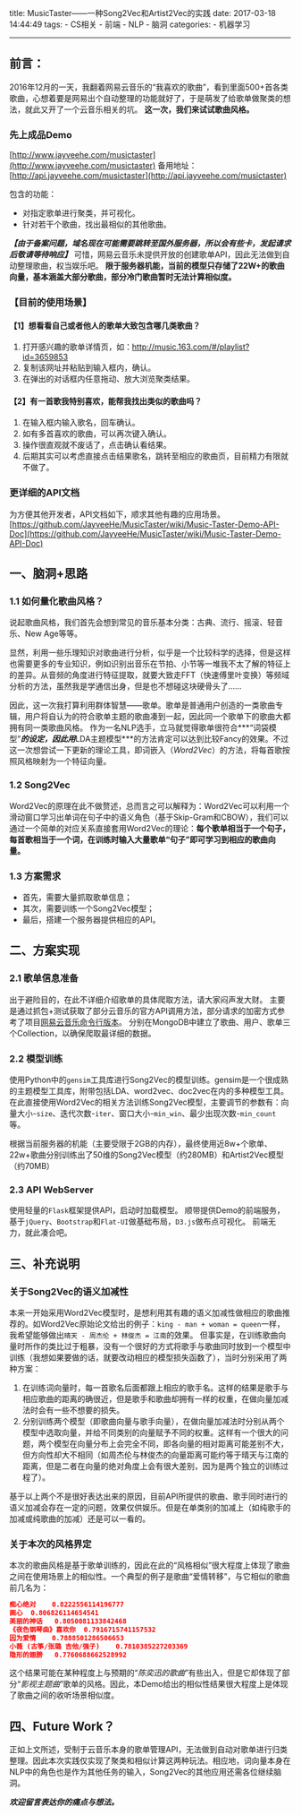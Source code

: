 title: MusicTaster——一种Song2Vec和Artist2Vec的实践
date: 2017-03-18 14:44:49
tags:
    - CS相关
    - 前端
    - NLP
    - 脑洞
categories:
    - 机器学习

    
---

## 前言：
2016年12月的一天，我翻着网易云音乐的“我喜欢的歌曲”，看到里面500+首各类歌曲，心想着要是网易出个自动整理的功能就好了，于是萌发了给歌单做聚类的想法，就此又开了一个云音乐相关的坑。
**这一次，我们来试试歌曲风格。**
<!--more-->

### 先上成品Demo
[http://www.jayveehe.com/musictaster](http://www.jayveehe.com/musictaster)
备用地址：[http://api.jayveehe.com/musictaster](http://api.jayveehe.com/musictaster)

包含的功能：  

- 对指定歌单进行聚类，并可视化。
- 针对若干个歌曲，找出最相似的其他歌曲。

***【由于备案问题，域名现在可能需要跳转至国外服务器，所以会有些卡，发起请求后敬请等待响应】***
可惜，网易云音乐未提供开放的创建歌单API，因此无法做到自动整理歌曲，权当娱乐吧。
**限于服务器机能，当前的模型只存储了22W+的歌曲向量，基本涵盖大部分歌曲，部分冷门歌曲暂时无法计算相似度。**


### 【目前的使用场景】
#### 【1】想看看自己或者他人的歌单大致包含哪几类歌曲？
1. 打开感兴趣的歌单详情页，如：http://music.163.com/#/playlist?id=3659853
2. 复制该网址并粘贴到输入框内，确认。
3. 在弹出的对话框内任意拖动、放大浏览聚类结果。

#### 【2】有一首歌我特别喜欢，能帮我找出类似的歌曲吗？
1. 在输入框内输入歌名，回车确认。
2. 如有多首喜欢的歌曲，可以再次键入确认。
3. 操作很直观就不废话了，点击确认看结果。
4. 后期其实可以考虑直接点击结果歌名，跳转至相应的歌曲页，目前精力有限就不做了。

### 更详细的API文档
为方便其他开发者，API文档如下，顺求其他有趣的应用场景。
[https://github.com/JayveeHe/MusicTaster/wiki/Music-Taster-Demo-API-Doc](https://github.com/JayveeHe/MusicTaster/wiki/Music-Taster-Demo-API-Doc)


## 一、脑洞+思路
### 1.1 如何量化歌曲风格？
说起歌曲风格，我们首先会想到常见的音乐基本分类：古典、流行、摇滚、轻音乐、New Age等等。

显然，利用一些乐理知识对歌曲进行分析，似乎是一个比较科学的选择，但是这样也需要更多的专业知识，例如识别出音乐在节拍、小节等一堆我不太了解的特征上的差异。从音频的角度进行特征提取，就要大致走FFT（快速傅里叶变换）等频域分析的方法，虽然我是学通信出身，但是也不想碰这块硬骨头了……

因此，这一次我打算利用群体智慧——歌单。歌单是普通用户创造的一类歌曲专辑，用户将自认为的符合歌单主题的歌曲凑到一起，因此同一个歌单下的歌曲大都拥有同一类歌曲风格。
作为一名NLP选手，立马就觉得歌单很符合***“词袋模型”***的设定，因此用***LDA主题模型***的方法肯定可以达到比较Fancy的效果。不过这一次想尝试一下更新的理论工具，即词嵌入（*Word2Vec*）的方法，将每首歌按照风格映射为一个特征向量。

### 1.2 Song2Vec
Word2Vec的原理在此不做赘述，总而言之可以解释为：Word2Vec可以利用一个滑动窗口学习出单词在句子中的语义角色（基于Skip-Gram和CBOW），我们可以通过一个简单的对应关系直接套用Word2Vec的理论：**每个歌单相当于一个句子，每首歌相当于一个词，在训练时输入大量歌单“句子”即可学习到相应的歌曲向量。**

### 1.3 方案需求
- 首先，需要大量抓取歌单信息；
- 其次，需要训练一个Song2Vec模型；
- 最后，搭建一个服务器提供相应的API。


## 二、方案实现
### 2.1 歌单信息准备
出于避险目的，在此不详细介绍歌单的具体爬取方法，请大家闷声发大财。
主要是通过抓包+测试获取了部分云音乐的官方API调用方法，部分请求的加密方式参考了项目[网易云音乐命令行版本](https://github.com/darknessomi/musicbox)。
分别在MongoDB中建立了歌曲、用户、歌单三个Collection，以确保爬取最详细的数据。

### 2.2 模型训练
使用Python中的`gensim`工具库进行Song2Vec的模型训练。gensim是一个很成熟的主题模型工具库，附带包括LDA、word2vec、doc2vec在内的多种模型工具。在此直接使用Word2Vec的相关方法训练Song2Vec模型，主要调节的参数有：向量大小-`size`、迭代次数-`iter`、窗口大小-`min_win`、最少出现次数-`min_count`等。

根据当前服务器的机能（主要受限于2GB的内存），最终使用近8w+个歌单、22w+歌曲分别训练出了50维的Song2Vec模型（约280MB）和Artist2Vec模型（约70MB）
### 2.3 API WebServer
使用轻量的`Flask`框架提供API，启动时加载模型。
顺带提供Demo的前端服务，基于`jQuery`、`Bootstrap`和`Flat-UI`做基础布局，`D3.js`做布点可视化。
前端无力，就此凑合吧。

## 三、补充说明
### 关于Song2Vec的语义加减性
本来一开始采用Word2Vec模型时，是想利用其有趣的语义加减性做相应的歌曲推荐的。如Word2Vec原始论文给出的例子：`king - man + woman = queen`一样，我希望能够做出`晴天 - 周杰伦 + 林俊杰 = 江南`的效果。
但事实是，在训练歌曲向量时所作的类比过于粗暴，没有一个很好的方式将歌手与歌曲同时放到一个模型中训练（我想如果要做的话，就要改动相应的模型损失函数了），当时分别采用了两种方案：

1. 在训练词向量时，每一首歌名后面都跟上相应的歌手名。这样的结果是歌手与相应歌曲的距离的确很近，但是歌手和歌曲却拥有一样的权重，在做向量加减法时会有一些不想要的损失。
2. 分别训练两个模型（即歌曲向量与歌手向量），在做向量加减法时分别从两个模型中选取向量，并给不同类别的向量赋予不同的权重。这样有一个很大的问题，两个模型在向量分布上会完全不同，即各向量的相对距离可能差别不大，但方向性却大不相同（如周杰伦与林俊杰的向量距离可能约等于晴天与江南的距离，但是二者在向量的绝对角度上会有很大差别，因为是两个独立的训练过程了）。

基于以上两个不是很好表达出来的原因，目前API所提供的歌曲、歌手同时进行的语义加减会存在一定的问题，效果仅供娱乐。但是在单类别的加减上（如纯歌手的加减或纯歌曲的加减）还是可以一看的。

### 关于本次的风格界定
本次的歌曲风格是基于歌单训练的，因此在此的“风格相似”很大程度上体现了歌曲之间在使用场景上的相似性。一个典型的例子是歌曲“爱情转移”，与它相似的歌曲前几名为：

```json
痴心绝对    0.8222556114196777
画心  0.806826114654541
美丽的神话	0.8050081133842468
《夜色钢琴曲》喜欢你	0.7916715741157532
因为爱情	0.7888501286506653
小薇 (古筝/张璐 吉他/强子)	0.7810385227203369
隐形的翅膀	0.7760688662528992
```
这个结果可能在某种程度上与预期的“*陈奕迅的歌曲*”有些出入，但是它却体现了部分“*影视主题曲*”歌单的风格。因此，本Demo给出的相似性结果很大程度上是体现了歌曲之间的收听场景相似度。

## 四、Future Work？
正如上文所述，受制于云音乐本身的歌单管理API，无法做到自动对歌单进行归类整理。因此本次实践仅实现了聚类和相似计算这两种玩法。相应地，词向量本身在NLP中的角色也是作为其他任务的输入，Song2Vec的其他应用还需各位继续脑洞。

***欢迎留言表达你的痛点与想法。***
